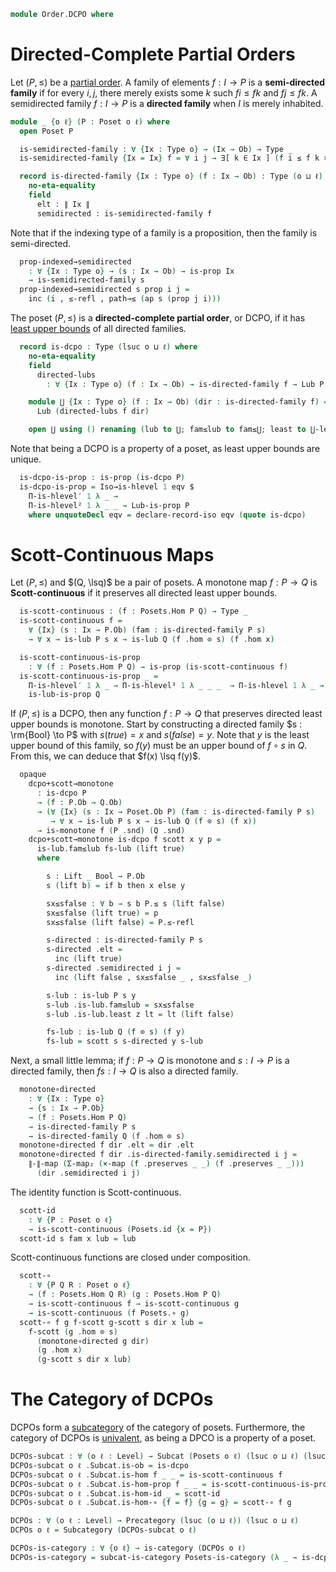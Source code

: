 <!--
```agda
open import Data.Bool

open import Cat.Displayed.Total
open import Cat.Functor.Subcategory
open import Cat.Prelude

open import Order.Base
open import Order.Diagram.Lub

import Cat.Reasoning
import Order.Reasoning as Poset
```
-->

```agda
module Order.DCPO where
```

<!--
```agda
private variable
  o ℓ ℓ' : Level
  Ix A B : Type o
```
-->

# Directed-Complete Partial Orders

Let $(P, \le)$ be a [partial order]. A family of elements $f : I \to P$ is
a **semi-directed family** if for every $i, j$, there merely exists
some $k$ such $f i \le f k$ and $f j \le f k$. A semidirected family
$f : I \to P$ is a **directed family** when $I$ is merely inhabited.

[partial order]: Order.Base.html

```agda
module _ {o ℓ} (P : Poset o ℓ) where
  open Poset P

  is-semidirected-family : ∀ {Ix : Type o} → (Ix → Ob) → Type _
  is-semidirected-family {Ix = Ix} f = ∀ i j → ∃[ k ∈ Ix ] (f i ≤ f k × f j ≤ f k)

  record is-directed-family {Ix : Type o} (f : Ix → Ob) : Type (o ⊔ ℓ) where
    no-eta-equality
    field
      elt : ∥ Ix ∥
      semidirected : is-semidirected-family f
```

Note that if the indexing type of a family is a proposition, then the
family is semi-directed.

```agda
  prop-indexed→semidirected
    : ∀ {Ix : Type o} → (s : Ix → Ob) → is-prop Ix
    → is-semidirected-family s
  prop-indexed→semidirected s prop i j =
    inc (i , ≤-refl , path→≤ (ap s (prop j i)))
```


The poset $(P, \le)$ is a **directed-complete partial order**, or DCPO,
if it has [least upper bounds] of all directed families.

[least upper bounds]: Order.Diagram.Lub.html

```agda
  record is-dcpo : Type (lsuc o ⊔ ℓ) where
    no-eta-equality
    field
      directed-lubs
        : ∀ {Ix : Type o} (f : Ix → Ob) → is-directed-family f → Lub P f

    module ⋃ {Ix : Type o} (f : Ix → Ob) (dir : is-directed-family f) =
      Lub (directed-lubs f dir)

    open ⋃ using () renaming (lub to ⋃; fam≤lub to fam≤⋃; least to ⋃-least) public
```

Note that being a DCPO is a property of a poset, as least upper bounds
are unique.

<!--
```agda
module _ {o ℓ} {P : Poset o ℓ} where
  open Poset P
  open is-dcpo
```
-->

```agda
  is-dcpo-is-prop : is-prop (is-dcpo P)
  is-dcpo-is-prop = Iso→is-hlevel 1 eqv $
    Π-is-hlevel′ 1 λ _ →
    Π-is-hlevel² 1 λ _ _ → Lub-is-prop P
    where unquoteDecl eqv = declare-record-iso eqv (quote is-dcpo) 
```

# Scott-Continuous Maps

Let $(P, \le)$ and $(Q, \lsq)$ be a pair of posets. 
A monotone map $f : P \to Q$ is **Scott-continuous** if it preserves all
directed least upper bounds.

<!--
```agda
module _ {P Q : Poset o ℓ} where
  private
    module P = Poset P
    module Q = Poset Q

  open is-directed-family
  open Total-hom
```
-->

```agda
  is-scott-continuous : (f : Posets.Hom P Q) → Type _
  is-scott-continuous f =
    ∀ {Ix} (s : Ix → P.Ob) (fam : is-directed-family P s)
    → ∀ x → is-lub P s x → is-lub Q (f .hom ⊙ s) (f .hom x)

  is-scott-continuous-is-prop
    : ∀ (f : Posets.Hom P Q) → is-prop (is-scott-continuous f)
  is-scott-continuous-is-prop _ =
    Π-is-hlevel′ 1 λ _ → Π-is-hlevel³ 1 λ _ _ _  → Π-is-hlevel 1 λ _ →
    is-lub-is-prop Q
```

If $(P, \le)$ is a DCPO, then any function $f : P \to Q$ that preserves
directed least upper bounds is monotone. Start by constructing a directed
family $s : \rm{Bool} \to P$ with $s(true) = x$ and $s(false) = y$.
Note that $y$ is the least upper bound of this family,
so $f(y)$ must be an upper bound of $f \circ s$ in $Q$. From this,
we can deduce that $f(x) \lsq f(y)$.

```agda
  opaque
    dcpo+scott→monotone
      : is-dcpo P
      → (f : P.Ob → Q.Ob)
      → (∀ {Ix} (s : Ix → Poset.Ob P) (fam : is-directed-family P s)
         → ∀ x → is-lub P s x → is-lub Q (f ⊙ s) (f x))
      → is-monotone f (P .snd) (Q .snd)
    dcpo+scott→monotone is-dcpo f scott x y p =
      is-lub.fam≤lub fs-lub (lift true)
      where

        s : Lift _ Bool → P.Ob 
        s (lift b) = if b then x else y

        sx≤sfalse : ∀ b → s b P.≤ s (lift false)
        sx≤sfalse (lift true) = p
        sx≤sfalse (lift false) = P.≤-refl

        s-directed : is-directed-family P s
        s-directed .elt =
          inc (lift true)
        s-directed .semidirected i j =
          inc (lift false , sx≤sfalse _ , sx≤sfalse _)

        s-lub : is-lub P s y
        s-lub .is-lub.fam≤lub = sx≤sfalse
        s-lub .is-lub.least z lt = lt (lift false)

        fs-lub : is-lub Q (f ⊙ s) (f y)
        fs-lub = scott s s-directed y s-lub
```

Next, a small little lemma; if $f : P \to Q$ is monotone and $s : I \to P$
is a directed family, then $fs : I \to Q$ is also a directed family.

```agda
  monotone∘directed
    : ∀ {Ix : Type o}
    → {s : Ix → P.Ob}
    → (f : Posets.Hom P Q)
    → is-directed-family P s
    → is-directed-family Q (f .hom ⊙ s)
  monotone∘directed f dir .elt = dir .elt
  monotone∘directed f dir .is-directed-family.semidirected i j =
    ∥-∥-map (Σ-map₂ (×-map (f .preserves _ _) (f .preserves _ _)))
      (dir .semidirected i j)
```

<!--
```agda
module _ where
  open Total-hom
```
-->

The identity function is Scott-continuous.

```agda
  scott-id
    : ∀ {P : Poset o ℓ}
    → is-scott-continuous (Posets.id {x = P})
  scott-id s fam x lub = lub
```

Scott-continuous functions are closed under composition.

```agda
  scott-∘
    : ∀ {P Q R : Poset o ℓ}
    → (f : Posets.Hom Q R) (g : Posets.Hom P Q)
    → is-scott-continuous f → is-scott-continuous g
    → is-scott-continuous (f Posets.∘ g)
  scott-∘ f g f-scott g-scott s dir x lub =
    f-scott (g .hom ⊙ s)
      (monotone∘directed g dir)
      (g .hom x)
      (g-scott s dir x lub)
```


# The Category of DCPOs

DCPOs form a [subcategory] of the category of posets. Furthermore, the category
of DCPOs is [univalent], as being a DPCO is a property of a poset.

[subcategory]: Cat.Functor.Subcategory.html
[univalent]: Cat.Univalent.html

```agda
DCPOs-subcat : ∀ (o ℓ : Level) → Subcat (Posets o ℓ) (lsuc o ⊔ ℓ) (lsuc o ⊔ ℓ)
DCPOs-subcat o ℓ .Subcat.is-ob = is-dcpo
DCPOs-subcat o ℓ .Subcat.is-hom f _ _ = is-scott-continuous f
DCPOs-subcat o ℓ .Subcat.is-hom-prop f _ _ = is-scott-continuous-is-prop f
DCPOs-subcat o ℓ .Subcat.is-hom-id _ = scott-id
DCPOs-subcat o ℓ .Subcat.is-hom-∘ {f = f} {g = g} = scott-∘ f g

DCPOs : ∀ (o ℓ : Level) → Precategory (lsuc (o ⊔ ℓ)) (lsuc o ⊔ ℓ)
DCPOs o ℓ = Subcategory (DCPOs-subcat o ℓ)

DCPOs-is-category : ∀ {o ℓ} → is-category (DCPOs o ℓ)
DCPOs-is-category = subcat-is-category Posets-is-category (λ _ → is-dcpo-is-prop)
```

<!--
```agda
module DCPOs {o ℓ : Level} = Cat.Reasoning (DCPOs o ℓ)

DCPO : (o ℓ : Level) → Type _
DCPO o ℓ = DCPOs.Ob {o} {ℓ}

Forget-DCPO : ∀ {o ℓ} → Functor (DCPOs o ℓ) (Sets o)
Forget-DCPO = πᶠ _ F∘ Forget-subcat

-- Helper module for re-exporting DCPO stuff.
module DCPO {o ℓ} (D : DCPO o ℓ) where
  poset : Poset o ℓ
  poset = D .fst

  set : Set o
  set = D .fst .fst
  
  open Poset poset public
  
  poset-on : Poset-on ℓ Ob
  poset-on = D .fst .snd
  
  has-dcpo : is-dcpo poset
  has-dcpo = D .snd
  
  open is-dcpo has-dcpo public

  ⋃-pointwise
    : ∀ {Ix} {s s' : Ix → Ob}
    → {fam : is-directed-family poset s} {fam' : is-directed-family poset s'}
    → (∀ ix → s ix ≤ s' ix)
    → ⋃ s fam ≤ ⋃ s' fam'
  ⋃-pointwise p = ⋃.least _ _ (⋃ _ _) λ ix →
    ≤-trans (p ix) (⋃.fam≤lub _ _ ix)

-- Helper module for working with Scott-continuous maps.
module Scott {o ℓ} {D E : DCPO o ℓ} (f : DCPOs.Hom D E) where
  private
    module D = DCPO D
    module E = DCPO E

  mono : Posets.Hom D.poset E.poset
  mono = Subcat-hom.hom f

  hom : D.Ob → E.Ob
  hom x = Total-hom.hom mono x

  monotone : ∀ x y → x D.≤ y → hom x E.≤ hom y
  monotone = Total-hom.preserves mono

  opaque
    pres-directed-lub
      : ∀ {Ix} (s : Ix → D.Ob) → is-directed-family D.poset s
      → ∀ x → is-lub D.poset s x → is-lub E.poset (hom ⊙ s) (hom x)
    pres-directed-lub = Subcat-hom.witness f

    directed
      : ∀ {Ix} {s : Ix → D.Ob} → is-directed-family D.poset s
      → is-directed-family E.poset (hom ⊙ s)
    directed dir = monotone∘directed (Subcat-hom.hom f) dir

    pres-⋃
      : ∀ {Ix} (s : Ix → D.Ob) → (dir : is-directed-family D.poset s)
      → hom (D.⋃ s dir) ≡ E.⋃ (hom ⊙ s) (directed dir)
    pres-⋃ s dir =
      E.≤-antisym
        (is-lub.least (pres-directed-lub s dir (D.⋃ s dir) (D.⋃.has-lub s dir))
          (E.⋃ (hom ⊙ s) (directed dir))
          (E.⋃.fam≤lub (hom ⊙ s) (directed dir)))
        (E.⋃.least (hom ⊙ s) (directed dir) (hom (D.⋃ s dir)) λ i →
          monotone (s i) (D.⋃ s dir) (D.⋃.fam≤lub s dir i))

module _ {o ℓ} {D E : DCPO o ℓ} where
  private
    module D = DCPO D
    module E = DCPO E
  open is-directed-family
  open Total-hom

  scott-path
    : ∀ {f g : DCPOs.Hom D E}
    → (∀ x → Scott.hom f x ≡ Scott.hom g x)
    → f ≡ g
  scott-path p =
    Subcat-hom-path $
    total-hom-path _ (funext p) $
    is-prop→pathp (λ i → is-monotone-is-prop (λ x → p x i) D.poset-on E.poset-on) _ _

  to-scott
    : (f : D.Ob → E.Ob)
    → (∀ x y → x D.≤ y → f x E.≤ f y)
    → (∀ {Ix} (s : Ix → D.Ob) → (dir : is-directed-family D.poset s)
       → is-lub E.poset (f ⊙ s) (f (D.⋃ s dir)))
    → DCPOs.Hom D E
  to-scott f monotone pres-⋃ =
    sub-hom (total-hom f monotone) pres-lub where
      pres-lub
        : ∀ {Ix} (s : Ix → D.Ob) → (dir : is-directed-family D.poset s)
        → ∀ x → is-lub D.poset s x → is-lub E.poset (f ⊙ s) (f x)
      pres-lub s dir x x-lub .is-lub.fam≤lub i =
        monotone _ _ (is-lub.fam≤lub x-lub i)
      pres-lub s dir x x-lub .is-lub.least y le =
        f x              E.≤⟨ monotone _ _ (is-lub.least x-lub _ (D.⋃.fam≤lub s dir)) ⟩
        f (D.⋃ s dir)    E.=⟨ lub-unique E.poset (pres-⋃ s dir) (E.⋃.has-lub (f ⊙ s) (monotone∘directed (total-hom f monotone) dir)) ⟩
        E.⋃ (f ⊙ s) _    E.≤⟨ E.⋃.least _ _ y le ⟩
        y                E.≤∎

  to-scott-directed
    : (f : D.Ob → E.Ob)
    → (∀ {Ix} (s : Ix → D.Ob) → (dir : is-directed-family D.poset s)
       → ∀ x → is-lub D.poset s x → is-lub E.poset (f ⊙ s) (f x))
    → DCPOs.Hom D E
  to-scott-directed f pres =
    sub-hom (total-hom f (dcpo+scott→monotone D.has-dcpo f pres)) pres
```
-->

